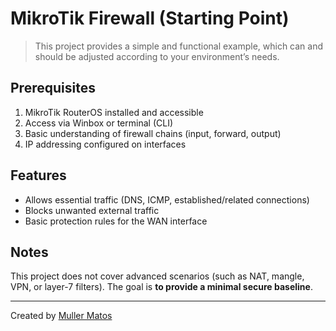 # MikroTik Firewall (Starting Point)

> This project provides a simple and functional example, which can and should be adjusted according to your environment’s needs.

## Prerequisites

1.  MikroTik RouterOS installed and accessible
2.  Access via Winbox or terminal (CLI)
3.  Basic understanding of firewall chains (input, forward, output)
4.  IP addressing configured on interfaces

## Features

- Allows essential traffic (DNS, ICMP, established/related connections)
- Blocks unwanted external traffic
- Basic protection rules for the WAN interface

## Notes

This project does not cover advanced scenarios (such as NAT, mangle, VPN, or layer-7 filters). The goal is **to provide a minimal secure baseline**.
___
Created by [Muller Matos](https://linktr.ee/millerjmatos)
